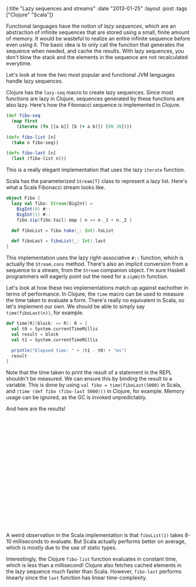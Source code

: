 {:title "Lazy sequences and streams"
 :date "2013-01-25"
 :layout :post
 :tags ["Clojure" "Scala"]}

Functional languages have the notion of *lazy sequences*, which are an abstraction of infinite sequences that are stored using a small, finite amount of memory.
It would be wasteful to realize an entire infinite sequence before even using it.
The basic idea is to only call the function that generates the sequence when needed, and cache the results.
With lazy sequences, you don't blow the stack and the elements in the sequence are not recalculated everytime.

Let's look at how the two most popular and functional JVM languages handle lazy sequences.

<!--more-->

Clojure has the `lazy-seq` macro to create lazy sequences.
Since most functions are lazy in Clojure, sequences generated by these functions are also lazy.
Here's how the Fibonacci sequence is implemented in Clojure.

```Clojure
(def fibo-seq
  (map first
    (iterate (fn [[a b]] [b (+ a b)]) [0N 1N])))

(defn fibo-list [n]
  (take n fibo-seq))

(defn fibo-last [n]
  (last (fibo-list n)))
```

This is a really elegant implementation that uses the lazy `iterate` function.

Scala has the parameterized `Stream[T]` class to represent a lazy list.
Here's what a Scala Fibonacci stream looks like.

```scala
object Fibo {
  lazy val fibo: Stream[BigInt] =
    BigInt(0) #::
    BigInt(1) #::
    fibo.zip(fibo.tail).map { n => n._1 + n._2 }

  def fiboList = fibo.take(_: Int).toList

  def fiboLast = fiboList(_: Int).last
}

```

This implementation uses the lazy right-associative `#::` function, which is actually the `Stream.cons` method.
There's also an implicit conversion from a sequence to a stream, from the `Stream` companion object.
I'm sure Haskell programmers will eagerly point out the need for a `zipWith` function.

Let's look at how these two implementations match up against eachother in terms of performance.
In Clojure, the `time` macro can be used to measure the time taken to evaluate a form.
There's really no equivalent in Scala, so let's implement our own.
We should be able to simply say `time(fiboLast(n))`, for example.

```scala
def time[R](block: => R): R = {
  val t0 = System.currentTimeMillis
  val result = block
  val t1 = System.currentTimeMillis

  println("Elapsed time: " + (t1 - t0) + "ms")
  result
}

```

Note that the time taken to print the result of a statement in the REPL shouldn't be measured.
We can ensure this by binding the result to a variable.
This is done by using `val fibo = time(fiboLast(5000)` in Scala, and `(time (def fibo (fibo-last 5000)))` in Clojure, for example.
Memory usage can be ignored, as the GC is invoked unpredictably.

And here are the results!

<div id="postchart" style="width: 660px; height: 300px;"></div>
<script type="text/javascript" src="jquery.flot.min.js" defer></script>
<script type="text/javascript" src="chart.js" defer></script>

A weird observation in the Scala implementation is that `fiboList(1)` takes 8-10 milliseconds to evaluate.
But Scala actually performs better on average, which is mostly due to the use of static types.

Interestingly, the Clojure `fibo-list` function evaluates in constant time, which is less than a millisecond!
Clojure also fetches cached elements in the lazy sequence much faster than Scala.
However, `fibo-last` performs linearly since the `last` function has linear time-complexity.
